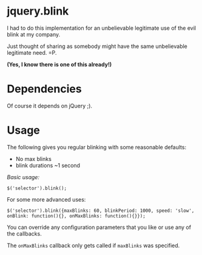 # jquery.blink

I had to do this implementation for an unbelievable legitimate use of the evil blink at my company.

Just thought of sharing as somebody might have the same unbelievable legitimate need. =P.

**(Yes, I know there is one of this already!)**

# Dependencies

Of course it depends on jQuery ;).

# Usage

The following gives you regular blinking with some reasonable defaults:

 * No max blinks
 * blink durations ~1 second

*Basic usage:*

    $('selector').blink();

For some more advanced uses:

    $('selector').blink({maxBlinks: 60, blinkPeriod: 1000, speed: 'slow', onBlink: function(){}, onMaxBlinks: function(){}}); 

You can override any configuration parameters that you like or use any of the callbacks.

The `onMaxBlinks` callback only gets called if `maxBlinks` was specified.
